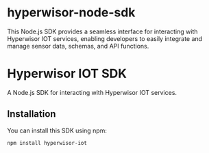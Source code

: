 # hyperwisor-node-sdk
This Node.js SDK provides a seamless interface for interacting with Hyperwisor IOT services, enabling developers to easily integrate and manage sensor data, schemas, and API functions.
# Hyperwisor IOT SDK

A Node.js SDK for interacting with Hyperwisor IOT services.

## Installation

You can install this SDK using npm:

```bash
npm install hyperwisor-iot
